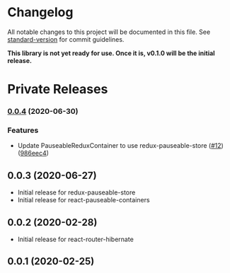 # Changelog

All notable changes to this project will be documented in this file. See [standard-version](https://github.com/conventional-changelog/standard-version) for commit guidelines.

**This library is not yet ready for use. Once it is, v0.1.0 will be the initial release.**

# Private Releases

### [0.0.4](https://github.com/spautz/react-hibernate/compare/v0.0.3...v0.0.4) (2020-06-30)

### Features

- Update PauseableReduxContainer to use redux-pauseable-store ([#12](https://github.com/spautz/react-hibernate/issues/12)) ([986eec4](https://github.com/spautz/react-hibernate/commit/986eec4da44965cc4cb1e78d6b7021bb4263135d))

## 0.0.3 (2020-06-27)

- Initial release for redux-pauseable-store
- Initial release for react-pauseable-containers

## 0.0.2 (2020-02-28)

- Initial release for react-router-hibernate

## 0.0.1 (2020-02-25)
